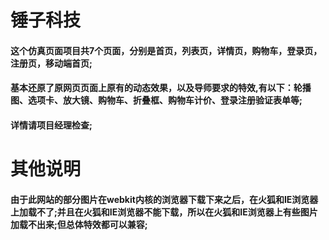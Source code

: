 # 锤子科技
#### 这个仿真页面项目共7个页面，分别是首页，列表页，详情页，购物车，登录页，注册页，移动端首页;
#### 基本还原了原网页页面上原有的动态效果，以及导师要求的特效,有以下：轮播图、选项卡、放大镜、购物车、折叠框、购物车计价、登录注册验证表单等;
#### 详情请项目经理检查;
# 其他说明
#### 由于此网站的部分图片在webkit内核的浏览器下载下来之后，在火狐和IE浏览器上加载不了;并且在火狐和IE浏览器不能下载，所以在火狐和IE浏览器上有些图片加载不出来;但总体特效都可以兼容;